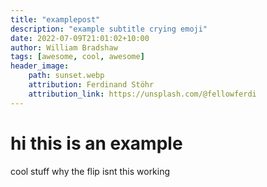 ```yaml
---
title: "examplepost"
description: "example subtitle crying emoji"
date: 2022-07-09T21:01:02+10:00
author: William Bradshaw
tags: [awesome, cool, awesome]
header_image: 
    path: sunset.webp
    attribution: Ferdinand Stöhr
    attribution_link: https://unsplash.com/@fellowferdi
---
```


# hi this is an example
cool stuff
why the flip isnt this working
